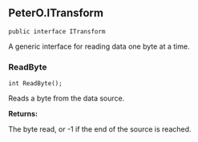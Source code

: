 ## PeterO.ITransform

    public interface ITransform

A generic interface for reading data one byte at a time.

### ReadByte

    int ReadByte();

Reads a byte from the data source.

<b>Returns:</b>

The byte read, or -1 if the end of the source is reached.
